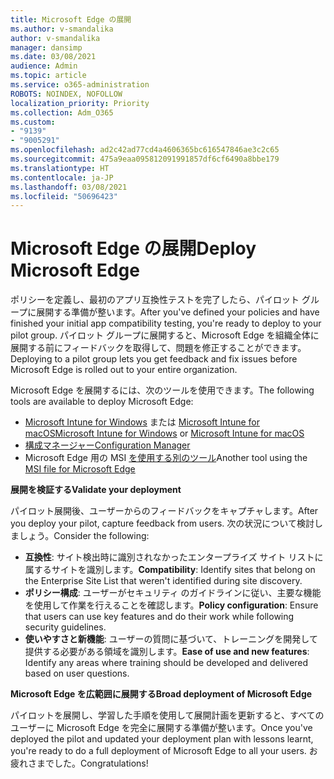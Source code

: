 ```yaml
---
title: Microsoft Edge の展開
ms.author: v-smandalika
author: v-smandalika
manager: dansimp
ms.date: 03/08/2021
audience: Admin
ms.topic: article
ms.service: o365-administration
ROBOTS: NOINDEX, NOFOLLOW
localization_priority: Priority
ms.collection: Adm_O365
ms.custom:
- "9139"
- "9005291"
ms.openlocfilehash: ad2c42ad77cd4a4606365bc616547846ae3c2c65
ms.sourcegitcommit: 475a9eaa095812091991857df6cf6490a8bbe179
ms.translationtype: HT
ms.contentlocale: ja-JP
ms.lasthandoff: 03/08/2021
ms.locfileid: "50696423"
---
```

# <a name="deploy-microsoft-edge"></a><span data-ttu-id="0c951-102">Microsoft Edge の展開</span><span class="sxs-lookup"><span data-stu-id="0c951-102">Deploy Microsoft Edge</span></span>

<span data-ttu-id="0c951-103">ポリシーを定義し、最初のアプリ互換性テストを完了したら、パイロット グループに展開する準備が整います。</span><span class="sxs-lookup"><span data-stu-id="0c951-103">After you've defined your policies and have finished your initial app compatibility testing, you're ready to deploy to your pilot group.</span></span> <span data-ttu-id="0c951-104">パイロット グループに展開すると、Microsoft Edge を組織全体に展開する前にフィードバックを取得して、問題を修正することができます。</span><span class="sxs-lookup"><span data-stu-id="0c951-104">Deploying to a pilot group lets you get feedback and fix issues before Microsoft Edge is rolled out to your entire organization.</span></span>

<span data-ttu-id="0c951-105">Microsoft Edge を展開するには、次のツールを使用できます。</span><span class="sxs-lookup"><span data-stu-id="0c951-105">The following tools are available to deploy Microsoft Edge:</span></span>

- <span data-ttu-id="0c951-106">[Microsoft Intune for Windows](https://docs.microsoft.com/mem/intune/apps/apps-windows-edge) または [Microsoft Intune for macOS](https://docs.microsoft.com/mem/intune/apps/apps-edge-macos)</span><span class="sxs-lookup"><span data-stu-id="0c951-106">[Microsoft Intune for Windows](https://docs.microsoft.com/mem/intune/apps/apps-windows-edge) or [Microsoft Intune for macOS](https://docs.microsoft.com/mem/intune/apps/apps-edge-macos)</span></span>
- [<span data-ttu-id="0c951-107">構成マネージャー</span><span class="sxs-lookup"><span data-stu-id="0c951-107">Configuration Manager</span></span>](https://docs.microsoft.com/DeployEdge/deploy-edge-with-configuration-manager)
- <span data-ttu-id="0c951-108">Microsoft Edge 用の MSI [を使用する別のツール](https://www.microsoft.com/edge/business/download)</span><span class="sxs-lookup"><span data-stu-id="0c951-108">Another tool using the [MSI file for Microsoft Edge](https://www.microsoft.com/edge/business/download)</span></span>

<span data-ttu-id="0c951-109">**展開を検証する**</span><span class="sxs-lookup"><span data-stu-id="0c951-109">**Validate your deployment**</span></span>

<span data-ttu-id="0c951-110">パイロット展開後、ユーザーからのフィードバックをキャプチャします。</span><span class="sxs-lookup"><span data-stu-id="0c951-110">After you deploy your pilot, capture feedback from users.</span></span> <span data-ttu-id="0c951-111">次の状況について検討しましょう。</span><span class="sxs-lookup"><span data-stu-id="0c951-111">Consider the following:</span></span>
- <span data-ttu-id="0c951-112">**互換性**: サイト検出時に識別されなかったエンタープライズ サイト リストに属するサイトを識別します。</span><span class="sxs-lookup"><span data-stu-id="0c951-112">**Compatibility**: Identify sites that belong on the Enterprise Site List that weren't identified during site discovery.</span></span>
- <span data-ttu-id="0c951-113">**ポリシー構成**: ユーザーがセキュリティ のガイドラインに従い、主要な機能を使用して作業を行えることを確認します。</span><span class="sxs-lookup"><span data-stu-id="0c951-113">**Policy configuration**: Ensure that users can use key features and do their work while following security guidelines.</span></span>
- <span data-ttu-id="0c951-114">**使いやすさと新機能**: ユーザーの質問に基づいて、トレーニングを開発して提供する必要がある領域を識別します。</span><span class="sxs-lookup"><span data-stu-id="0c951-114">**Ease of use and new features**: Identify any areas where training should be developed and delivered based on user questions.</span></span>

<span data-ttu-id="0c951-115">**Microsoft Edge を広範囲に展開する**</span><span class="sxs-lookup"><span data-stu-id="0c951-115">**Broad deployment of Microsoft Edge**</span></span>

<span data-ttu-id="0c951-116">パイロットを展開し、学習した手順を使用して展開計画を更新すると、すべてのユーザーに Microsoft Edge を完全に展開する準備が整います。</span><span class="sxs-lookup"><span data-stu-id="0c951-116">Once you've deployed the pilot and updated your deployment plan with lessons learnt, you're ready to do a full deployment of Microsoft Edge to all your users.</span></span> <span data-ttu-id="0c951-117">お疲れさまでした。</span><span class="sxs-lookup"><span data-stu-id="0c951-117">Congratulations!</span></span>

